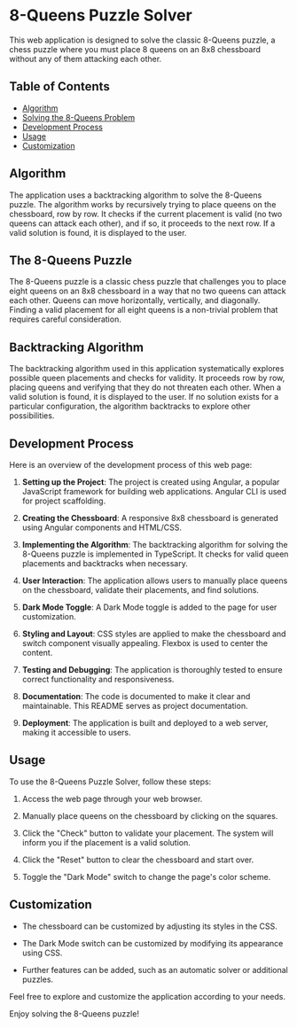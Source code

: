 # 8-Queens Puzzle Solver

This web application is designed to solve the classic 8-Queens puzzle, a chess puzzle where you must place 8 queens on an 8x8 chessboard without any of them attacking each other.

## Table of Contents

- [Algorithm](#algorithm)
- [Solving the 8-Queens Problem](#The-8-queens-puzzle)
- [Development Process](#development-process)
- [Usage](#usage)
- [Customization](#customization)

## Algorithm

The application uses a backtracking algorithm to solve the 8-Queens puzzle. The algorithm works by recursively trying to place queens on the chessboard, row by row. It checks if the current placement is valid (no two queens can attack each other), and if so, it proceeds to the next row. If a valid solution is found, it is displayed to the user.

## The 8-Queens Puzzle

The 8-Queens puzzle is a classic chess puzzle that challenges you to place eight queens on an 8x8 chessboard in a way that no two queens can attack each other. Queens can move horizontally, vertically, and diagonally. Finding a valid placement for all eight queens is a non-trivial problem that requires careful consideration.

## Backtracking Algorithm

The backtracking algorithm used in this application systematically explores possible queen placements and checks for validity. It proceeds row by row, placing queens and verifying that they do not threaten each other. When a valid solution is found, it is displayed to the user. If no solution exists for a particular configuration, the algorithm backtracks to explore other possibilities.


## Development Process

Here is an overview of the development process of this web page:

1. **Setting up the Project**: The project is created using Angular, a popular JavaScript framework for building web applications. Angular CLI is used for project scaffolding.

2. **Creating the Chessboard**: A responsive 8x8 chessboard is generated using Angular components and HTML/CSS.

3. **Implementing the Algorithm**: The backtracking algorithm for solving the 8-Queens puzzle is implemented in TypeScript. It checks for valid queen placements and backtracks when necessary.

4. **User Interaction**: The application allows users to manually place queens on the chessboard, validate their placements, and find solutions.

5. **Dark Mode Toggle**: A Dark Mode toggle is added to the page for user customization.

6. **Styling and Layout**: CSS styles are applied to make the chessboard and switch component visually appealing. Flexbox is used to center the content.

7. **Testing and Debugging**: The application is thoroughly tested to ensure correct functionality and responsiveness.

8. **Documentation**: The code is documented to make it clear and maintainable. This README serves as project documentation.

9. **Deployment**: The application is built and deployed to a web server, making it accessible to users.

## Usage

To use the 8-Queens Puzzle Solver, follow these steps:

1. Access the web page through your web browser.

2. Manually place queens on the chessboard by clicking on the squares.

3. Click the "Check" button to validate your placement. The system will inform you if the placement is a valid solution.

4. Click the "Reset" button to clear the chessboard and start over.

5. Toggle the "Dark Mode" switch to change the page's color scheme.

## Customization

- The chessboard can be customized by adjusting its styles in the CSS.

- The Dark Mode switch can be customized by modifying its appearance using CSS.

- Further features can be added, such as an automatic solver or additional puzzles.

Feel free to explore and customize the application according to your needs.

Enjoy solving the 8-Queens puzzle!
